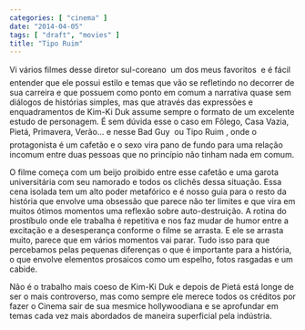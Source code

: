 ```yaml
---
categories: [ "cinema" ]
date: "2014-04-05"
tags: [ "draft", "movies" ]
title: "Tipo Ruim"
---
```

Vi vários filmes desse diretor sul-coreano  um dos meus favoritos  e é fácil entender que ele possui estilo e temas que vão se refletindo no decorrer de sua carreira e que possuem como ponto em comum a narrativa quase sem diálogos de histórias simples, mas que através das expressões e enquadramentos de Kim-Ki Duk assume sempre o formato de um excelente estudo de personagem. É sem dúvida esse o caso em Fôlego, Casa Vazia, Pietá, Primavera, Verão... e nesse Bad Guy  ou Tipo Ruim , onde o protagonista é um cafetão e o sexo vira pano de fundo para uma relação incomum entre duas pessoas que no princípio não tinham nada em comum.

O filme começa com um beijo proibido entre esse cafetão e uma garota universitária com seu namorado e todos os clichês dessa situação. Essa cena isolada tem um alto poder metafórico e é nosso guia para o resto da história que envolve uma obsessão que parece não ter limites e que vira em muitos ótimos momentos uma reflexão sobre auto-destruição. A rotina do prostíbulo onde ele trabalha é repetitiva e nos faz mudar de humor entre a excitação e a desesperança conforme o filme se arrasta. E ele se arrasta muito, parece que em vários momentos vai parar. Tudo isso para que percebamos pelas pequenas diferenças o que é importante para a história, o que envolve elementos prosaicos como um espelho, fotos rasgadas e um cabide.

Não é o trabalho mais coeso de Kim-Ki Duk e depois de Pietá está longe de ser o mais controverso, mas como sempre ele merece todos os créditos por fazer o Cinema sair de sua mesmice hollywoodiana e se aprofundar em temas cada vez mais abordados de maneira superficial pela indústria.
